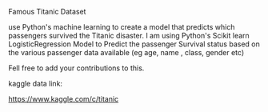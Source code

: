 Famous Titanic Dataset

use Python's machine learning to create a model that predicts which passengers survived the Titanic disaster.
I am using Python's Scikit learn LogisticRegression Model to Predict the passenger Survival status based on the various passenger data available (eg age, name , class, gender etc)

Fell free to add your contributions to this.

kaggle data link:

https://www.kaggle.com/c/titanic
